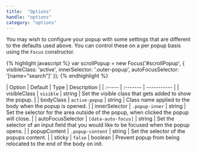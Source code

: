 ```yaml
---
title:  "Options"
handle: "options"
category: "options"
---
```


You may wish to configure your popup with some settings that are different to the defaults used above. You can control these on a per popup basis using the `Focus` constructor.

{% highlight javascript %}
  var scrollPopup = new Focus('#scrollPopup', {
    visibleClass: 'active',
    innerSelector: '.outer-popup',
    autoFocusSelector: '[name="search"]'
  });
{% endhighlight %}

| Option | Default | Type | Description |
| :----- | :------- | ----------- |
| visibleClass | `visible` | string | Set the visible class that gets added to show the popup. |
| bodyClass | `active-popup` | string | Class name applied to the body when the popup is opened. |
| innerSelector | `.popup-inner` | string | Set the selector for the area outside of the popup, when clicked the popup will close. |
| autoFocusSelector | `[data-auto-focus]` | string | Set the selector of an input field that you would like to be focused when the popup opens. |
| popupContent   | `.popup-content` | string | Set the selector of the popups content.  |
| sticky | `false`  | boolean | Prevent popup from being relocated to the end of the body on init.

